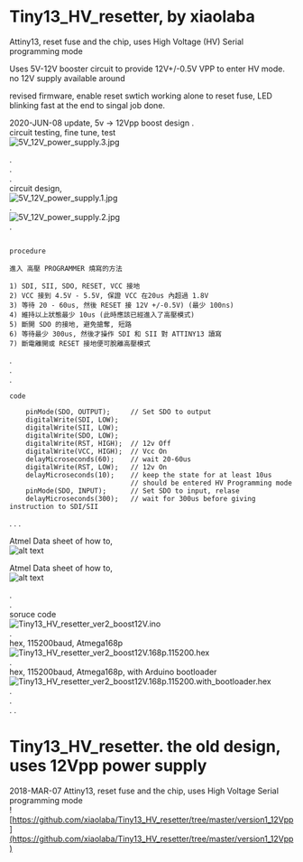 # Tiny13_HV_resetter, by xiaolaba
Attiny13, reset fuse and the chip, uses High Voltage (HV) Serial programming mode

Uses 5V-12V booster circuit to provide 12V+/-0.5V VPP to enter HV mode. no 12V supply available around

revised firmware, enable reset swtich working alone to reset fuse, LED blinking fast at the end to singal job done.


2020-JUN-08 update, 5v -> 12Vpp boost design
.  
circuit testing, fine tune, test  
![5V_12V_power_supply.3.jpg](Version2_boost12V/5V_12V_power_supply.3.jpg)    


.  
.  
.  
circuit design,  
![5V_12V_power_supply.1.jpg](Version2_boost12V/5V_12V_power_supply.1.jpg)  
.    
![5V_12V_power_supply.2.jpg](Version2_boost12V/5V_12V_power_supply.2.jpg)  
.  



```

procedure

進入 高壓 PROGRAMMER 燒寫的方法

1) SDI, SII, SDO, RESET, VCC 接地
2) VCC 接到 4.5V - 5.5V, 保證 VCC 在20us 內超過 1.8V
3) 等待 20 - 60us, 然後 RESET 接 12V +/-0.5V) (最少 100ns)
4) 維持以上狀態最少 10us (此時應該已經進入了高壓模式)
5) 斷開 SDO 的接地, 避免搶奪, 短路
6) 等待最少 300us, 然後才操作 SDI 和 SII 對 ATTINY13 讀寫
7) 斷電離開或 RESET 接地便可脫離高壓模式
```  
.  
.  
.  
```
code

    pinMode(SDO, OUTPUT);     // Set SDO to output
    digitalWrite(SDI, LOW);
    digitalWrite(SII, LOW);
    digitalWrite(SDO, LOW);
    digitalWrite(RST, HIGH);  // 12v Off
    digitalWrite(VCC, HIGH);  // Vcc On
    delayMicroseconds(60);    // wait 20-60us
    digitalWrite(RST, LOW);   // 12v On
    delayMicroseconds(10);    // keep the state for at least 10us
                              // should be entered HV Programming mode
    pinMode(SDO, INPUT);      // Set SDO to input, relase
    delayMicroseconds(300);   // wait for 300us before giving instruction to SDI/SII
```
.
.
.
 
Atmel Data sheet of how to,  
![alt text](Version2_boost12V/Attiny13_HV_reset_fuse1.jpg)  
    
Atmel Data sheet of how to,  
![alt text](Version2_boost12V/Attiny13_HV_reset_fuse2.jpg)  
    
.  
.  
soruce code  
![Tiny13_HV_resetter_ver2_boost12V.ino](https://github.com/xiaolaba/Tiny13_HV_resetter/blob/master/Version2_boost12V/Tiny13_HV_resetter_ver2_boost12V.ino)  
.    
hex, 115200baud, Atmega168p    
![Tiny13_HV_resetter_ver2_boost12V.168p.115200.hex](https://github.com/xiaolaba/Tiny13_HV_resetter/blob/master/Version2_boost12V/Tiny13_HV_resetter_ver2_boost12V.168p.115200.hex)     
.    
hex, 115200baud, Atmega168p, with Arduino bootloader  
![Tiny13_HV_resetter_ver2_boost12V.168p.115200.with_bootloader.hex](https://github.com/xiaolaba/Tiny13_HV_resetter/blob/master/Version2_boost12V/Tiny13_HV_resetter_ver2_boost12V.168p.115200.with_bootloader.hex)       
.  
.  
.
.
# Tiny13_HV_resetter. the old design, uses 12Vpp power supply
2018-MAR-07
Attiny13, reset fuse and the chip, uses High Voltage Serial programming mode  
![https://github.com/xiaolaba/Tiny13_HV_resetter/tree/master/version1_12Vpp](https://github.com/xiaolaba/Tiny13_HV_resetter/tree/master/version1_12Vpp)

